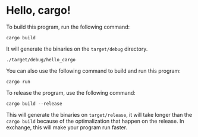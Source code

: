 # Hello, cargo!

To build this program, run the following command:

    cargo build

It will generate the binaries on the `target/debug` directory.

    ./target/debug/hello_cargo

You can also use the following command to build and run this
program:

    cargo run

To release the program, use the following command:

    cargo build --release

This will generate the binaries on `target/release`, it will
take longer than the `cargo build` because of the optimalization
that happen on the release. In exchange, this will make your program
run faster.

